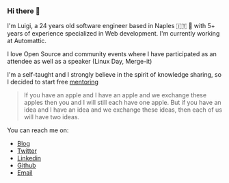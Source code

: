 ### Hi there 👋

I'm Luigi, a 24 years old software engineer based in Naples 🇮🇹 🌊 with 5+ years of experience specialized in Web development. I'm currently working at Automattic.

I love Open Source and community events where I have participated as an attendee as well as a speaker (Linux Day, Merge-it)

I'm a self-taught and I strongly believe in the spirit of knowledge sharing, so I decided to start free [mentoring](https://calendly.com/gigitux/45min?month=2021-03)

> If you have an apple and I have an apple and we exchange these apples then you and I will still each have one apple. But if you have an idea and I have an idea and we exchange these ideas, then each of us will have two ideas.


You can reach me on:
* [Blog](https://luigitesch.io)
* [Twitter](https://twitter.com/gigitux)
* [Linkedin](https://linkedin.com/gigitux)
* [Github](https://github.com/gigitux)
* [Email](mailto:gigitux@gmail.com)
